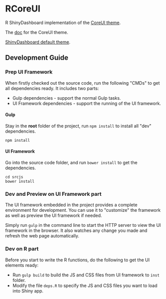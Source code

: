 # RCoreUI

R ShinyDashboard implementation of the [CoreUI theme](https://github.com/mrholek/CoreUI-Free-Bootstrap-Admin-Template/tree/master/Static_Full_Project_GULP). 

The [doc](http://coreui.io/docs/getting-started/static-version) for the CoreUI theme. 

[ShinyDashboard default theme](https://rstudio.github.io/shinydashboard/).


## Development Guide

### Prep UI Framework

When firstly checked out the source code, run the following "CMDs" to get all dependencies ready. It includes two parts:

- Gulp dependencies - support the normal Gulp tasks.
- UI Framework dependencies - support the running of the UI framework.

#### Gulp

Stay in the **root** folder of the project, run `npm install` to install all "dev" dependencies.

```
npm install
```

#### UI Framework

Go into the source code folder, and run `bower install` to get the dependencies.

```
cd srcjs
bower install
```

### Dev and Preview on UI Framework part

The UI framework embedded in the project provides a complete environment for development. You can use it to "customize" the
framework as well as preview the UI framework if needed.

Simply run `gulp` in the command line to start the HTTP server to view the UI framework in the browser. It also watches
any change you made and refresh the web page automatically.

### Dev on R part

Before you start to write the R functions, do the following to get the UI elements ready:

- Run `gulp build` to build the JS and CSS files from UI framework to `inst` folder.
- Modify the file `deps.R` to specify the JS and CSS files you want to load into Shiny app.



